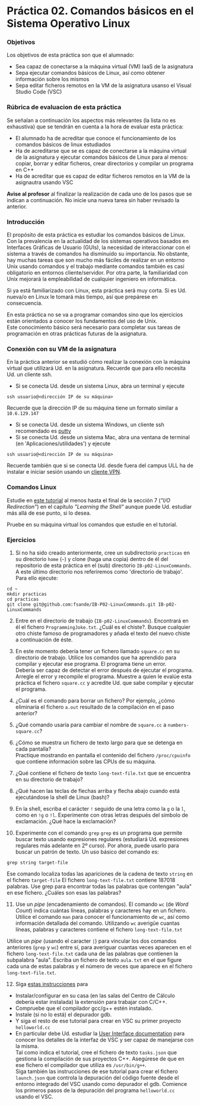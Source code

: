 # Práctica 02. Comandos básicos en el Sistema Operativo Linux

### Objetivos
Los objetivos de esta práctica son que el alumnado:

* Sea capaz de conectarse a la máquina virtual (VM) IaaS de la asignatura
* Sepa ejecutar comandos básicos de Linux, así como obtener información sobre los mismos
* Sepa editar ficheros remotos en la VM de la asignatura usanso el Visual Studio Code (VSC)

### Rúbrica de evaluacion de esta práctica
Se señalan a continuación los aspectos más relevantes (la lista no es exhaustiva)
que se tendrán en cuenta a la hora de evaluar esta práctica:
* El alumnado ha de acreditar que conoce el funcionamiento de los comandos básicos de linux estudiados
* Ha de acreditarse que se es capaz de conectarse a la máquina virtual de la asignatura y ejecutar comandos
básicos de Linux para al menos: copiar, borrar y editar ficheros, crear directorios y compilar un programa en
C++ 
* Ha de acreditar que es capaz de editar ficheros remotos en la VM de la asignautra usando VSC

**Avise al profesor** al finalizar la realización de cada uno de los pasos que se indican a continuación. No inicie una nueva tarea sin haber revisado la anterior.
### Introducción
El propósito de esta práctica es estudiar los comandos básicos de Linux. 
Con la prevalencia en la actualidad de los sistemas operativos basados en Interfaces Gráficas de Usuario (GUIs), la necesidad 
de interaccionar con el sistema a través de comandos ha disminuído su importancia.
No obstante, hay muchas tareas que son mucho más fáciles de realizar en un entorno Unix usando comandos y el
trabajo mediante comandos también es casi obligatorio en entornos cliente/servidor.
Por otra parte, la familiaridad con Unix mejorará la empleabilidad de cualquier ingeniero en informática.

Si ya está familiarizado con Linux, esta práctica será muy corta. 
Si es Ud. nueva/o en Linux le tomará más tiempo, así que prepárese en consecuencia.

En esta práctica no se va a programar comandos sino que los ejercicios están orientados a conocer los fundamentos del uso de Unix.  
Este conocimiento básico será necesario para completar sus tareas de programación en otras prácticas futuras
de la asignatura.

### Conexión con su VM de la asignatura
En la práctica anterior se estudió cómo realizar la conexión con la máquina virtual que utilizará Ud. en la
asignatura. Recuerde que para ello necesita Ud. un cliente ssh.
* Si se conecta Ud. desde un sistema Linux, abra un terminal y ejecute 
```
ssh usuario@<dirección IP de su máquina>
```
Recuerde que la dirección IP de su máquina tiene un formato similar a `10.6.129.147`
* Si se conecta Ud. desde un sistema Windows, un cliente ssh recomendado es [putty](https://www.chiark.greenend.org.uk/~sgtatham/putty/latest.html)
* Si se conecta Ud. desde un sistema Mac, abra una ventana de terminal (en 'Aplicaciones/utilidades') y
ejecute
```
ssh usuario@<dirección IP de su máquina>
```

Recuerde también que si se conecta Ud. desde fuera del campus ULL ha de instalar e iniciar sesión usando un
[cliente VPN](https://www.ull.es/servicios/stic/2016/05/10/servicio-de-vpn-de-la-ull/).

### Comandos Linux
Estudie en [este tutorial](http://linuxcommand.org/index.php) al menos hasta el final de la sección 7 
(*"I/O Redirection"*) en el capítulo *"Learning the Shell"* aunque puede Ud. estudiar más allá de ese punto,
si lo desea.

Pruebe en su máquina virtual los comandos que estudie en el tutorial.

### Ejercicios
1. Si no ha sido creado anteriormente, cree un subdirectorio `practicas` en su directorio `home` (`~`) y 
clone (haga una copia) dentro de él del repositorio de esta práctica en el (sub) directorio `IB-p02-LinuxCommands`.
A este último directorio nos referiremos como 'directorio de trabajo'.
Para ello ejecute:
```
cd ~
mkdir practicas
cd practicas
git clone git@github.com:fsande/IB-P02-LinuxCommands.git IB-p02-LinuxCommands
```

2. Entre en el directorio de trabajo (`IB-p02-LinuxCommands`). 
Encontrará en él el fichero `ProgrammingJoke.txt`. 
¿Cuál es el chiste?.
Busque cualquier otro chiste famoso de programadores y añada el texto del nuevo chiste a continuación de éste.

3. En este momento debería tener un fichero llamado `square.cc` en su directorio de trabajo.
Utilice los comandos que ha aprendido para compilar y ejecutar ese programa.
El programa tiene un error.  
Debería ser capaz de detectar el error después de ejecutar el programa. 
Arregle el error y recompile el programa.
Muestre a quien le evalúe esta práctica el fichero `square.cc` y acredite Ud. que sabe compilar y ejecutar el
programa.

4. ¿Cuál es el comando para borrar un fichero? Por ejemplo, ¿cómo eliminaría el fichero `a.out` resultado de la compilación en el paso anterior?

5. ¿Qué comando usaría para cambiar el nombre de `square.cc` a `numbers-square.cc`?

6. ¿Cómo se muestra un fichero de texto largo para que se detenga en cada pantalla?  
Practique mostrando en pantalla el contenido del fichero `/proc/cpuinfo` que contiene información sobre las CPUs de su
máquina.

7. ¿Qué contiene el fichero de texto `long-text-file.txt` que se encuentra en su directorio de trabajo?

8. ¿Qué hacen las teclas de flechas arriba y flecha abajo cuando está ejecutándose la shell de Linux (bash)?

9. En la shell, escriba el carácter `!` seguido de una letra como la `g` o la `l`, como en `!g` o `!l`. 
Experimente con otras letras después del símbolo de exclamación. ¿Qué hace la exclamación?

10. Experimente con el comando `grep` 
`grep` es un programa que permite buscar texto usando expresiones regulares (estudiará Ud. expresiones regulares más adelante en 2º curso). 
Por ahora, puede usarlo para buscar un patrón de texto.
Un uso básico del comando es: 
```
grep string target-file
```
Ese comando localiza todas las apariciones de la cadena de texto `string` en el fichero `target-file`
El fichero `long-text-file.txt` contiene 187018 palabras.
Use grep para encontrar todas las palabras que contengan "aula" en ese fichero. ¿Cuáles son esas las palabras?

11. Use un *pipe* (encadenamiento de comandos).
El comando `wc` (de *Word Count*) indica cuántas líneas, palabras y caracteres hay en un fichero.
Utilice el comando `man` para conocer el funcionamiento de `wc`, así como información detallada del comando.
Utilizando `wc` averigüe cuantas líneas, palabras y caracteres contiene el fichero `long-text-file.txt`

Utilice un *pipe* (usando el caracter `|`) para vincular los dos comandos anteriores (`grep` y `wc`) entre sí, para averiguar 
cuantas veces aparecen en el fichero `long-text-file.txt` cada una de las palabras que contienen la subpalabra "aula".
Escriba un fichero de texto `aula.txt` en el que figure cada una de estas palabras y el número de veces que
aparece en el fichero `long-text-file.txt`.

12. Siga 
[estas instrucciones](https://code.visualstudio.com/docs/cpp/config-linux)
para 
* Instalar/configurar en su casa (en las salas del Centro de Cálculo debería estar instalada) la extensión para trabajar con C/C++.
* Compruebe que el compilador gcc/g++ estén instalado.
* Instale (si no lo está) el depurador gdb.
* Y siga el resto de ese tutorial para crear en VSC su primer proyecto `helloworld.cc`
* En particular debe Ud. estudiar la
[User Interface documentation](https://code.visualstudio.com/docs/getstarted/userinterface)
para conocer los detalles de la interfaz de VSC y ser capaz de manejarse con la misma.  
Tal como indica el tutorial, cree el fichero de texto `tasks.json` que gestiona la compilación de sus proyectos C++.
Asegúrese de que en ese fichero el compilador que utiliza es `/usr/bin/g++`.  
Siga también las instrucciones de ese tutorial para crear el fichero `launch.json` que controla la depuración del código fuente desde el entorno integrado del VSC usando como depurador el gdb.
Comience los primeros pasos de la depuración del programa `helloworld.cc` usando el VSC.




